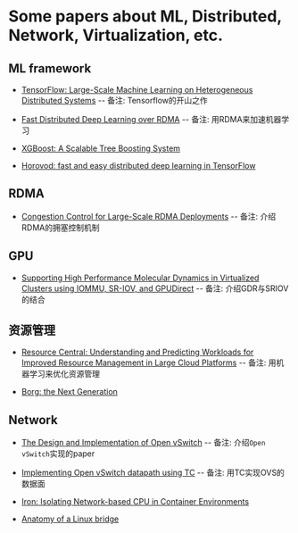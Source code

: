 # Some papers about ML, Distributed, Network, Virtualization, etc.

## ML framework

* [TensorFlow: Large-Scale Machine Learning on Heterogeneous Distributed Systems](ml-framework/TensorFlow-Large-Scale-Machine-Learningon-Heterogeneous-Distributed-Systems.pdf) -- 备注: Tensorflow的开山之作

* [Fast Distributed Deep Learning over RDMA](ml-framework/FastDistributed-Deep-Learning-over-RDMA.pdf) -- 备注: 用RDMA来加速机器学习

* [XGBoost: A Scalable Tree Boosting System](ml-framework/XGBoost-A-Scalable-Tree-Boosting-System.pdf)

* [Horovod: fast and easy distributed deep learning in TensorFlow](ml-framework/Horovod_fast_and_easy_distributed_deep_learning_in_TensorFlow.pdf)

## RDMA

* [Congestion Control for Large-Scale RDMA Deployments](rdma/Congestion-Control-for-Large-Scale-RDMA-Deployments.pdf) -- 备注: 介绍RDMA的拥塞控制机制

## GPU

* [Supporting High Performance Molecular Dynamics in Virtualized Clusters using IOMMU, SR-IOV, and GPUDirect](gpu/15-md-gpudirect.pdf) -- 备注: 介绍GDR与SRIOV的结合

## 资源管理

* [Resource Central: Understanding and Predicting Workloads for Improved Resource Management in Large Cloud Platforms](rm/Resource-Central-SOSP17.pdf) -- 备注: 用机器学习来优化资源管理

* [Borg: the Next Generation](rm/Borg_the_Next_Generation.pdf)

## Network

* [The Design and Implementation of Open vSwitch](The-Design-and-Implementation-of-Open-vSwitch.pdf) -- 备注: 介绍`Open vSwitch`实现的paper

* [Implementing Open vSwitch datapath using TC](network/Implementing-Open-vSwitch-datapath-using-TC.pdf) -- 备注: 用TC实现OVS的数据面

* [Iron: Isolating Network-based CPU in Container Environments](network/Isolating_Network-based_CPU_in_container_environment.pdf)

* [Anatomy of a Linux bridge](network/linux_bridging_final.pdf)